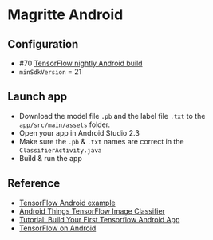 Magritte Android
================

## Configuration

* #70 [TensorFlow nightly Android build](https://ci.tensorflow.org/view/Nightly/job/nightly-android/)
* `minSdkVersion` = 21

## Launch app

* Download the model file `.pb` and the label file `.txt` to the `app/src/main/assets` folder.
* Open your app in Android Studio 2.3
* Make sure the `.pb` & `.txt` names are correct in the `ClassifierActivity.java`
* Build & run the app

## Reference

* [TensorFlow Android example](https://github.com/tensorflow/tensorflow/tree/master/tensorflow/examples/android/)
* [Android Things TensorFlow Image Classifier](https://github.com/androidthings/sample-tensorflow-imageclassifier)
* [Tutorial: Build Your First Tensorflow Android App](https://omid.al/posts/2017-02-20-Tutorial-Build-Your-First-Tensorflow-Android-App.html)
* [TensorFlow on Android](https://www.oreilly.com/learning/tensorflow-on-android)